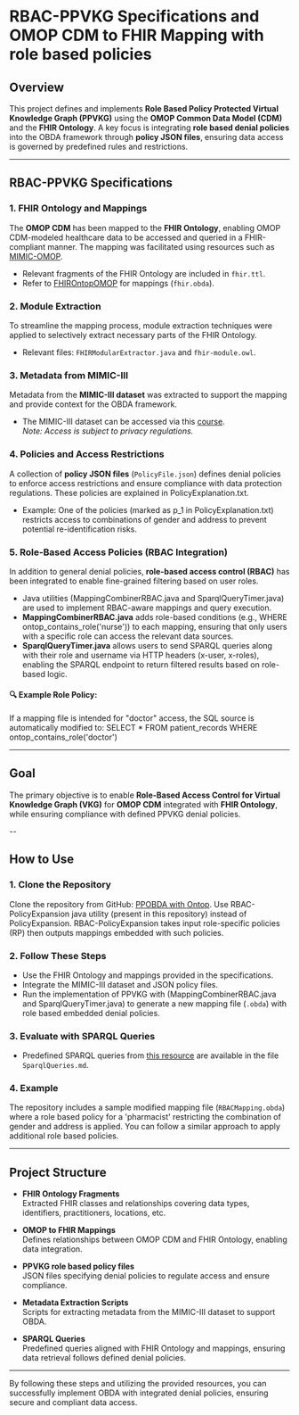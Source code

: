 # RBAC-PPVKG Specifications and OMOP CDM to FHIR Mapping with role based policies

## Overview

This project defines and implements **Role Based Policy Protected Virtual Knowledge Graph (PPVKG)** using the **OMOP Common Data Model (CDM)** and the **FHIR Ontology**. A key focus is integrating **role based denial policies** into the OBDA framework through **policy JSON files**, ensuring data access is governed by predefined rules and restrictions.

---

## RBAC-PPVKG Specifications

### 1. **FHIR Ontology and Mappings**  
The **OMOP CDM** has been mapped to the **FHIR Ontology**, enabling OMOP CDM-modeled healthcare data to be accessed and queried in a FHIR-compliant manner. The mapping was facilitated using resources such as [MIMIC-OMOP](https://github.com/MIT-LCP/mimic-omop).  
- Relevant fragments of the FHIR Ontology are included in `fhir.ttl`.
- Refer to [FHIROntopOMOP](https://github.com/fhircat/FHIROntopOMOP/tree/main) for mappings (`fhir.obda`).

### 2. **Module Extraction**  
To streamline the mapping process, module extraction techniques were applied to selectively extract necessary parts of the FHIR Ontology.  
- Relevant files: `FHIRModularExtractor.java` and `fhir-module.owl`.

### 3. **Metadata from MIMIC-III**  
Metadata from the **MIMIC-III dataset** was extracted to support the mapping and provide context for the OBDA framework.  
- The MIMIC-III dataset can be accessed via this [course](https://wiki.knox.cs.aau.dk/mimic-iii_extraction/MIMIC-III).  
  *Note: Access is subject to privacy regulations.*

### 4. **Policies and Access Restrictions**  
A collection of **policy JSON files** (`PolicyFile.json`) defines denial policies to enforce access restrictions and ensure compliance with data protection regulations. These policies are explained in PolicyExplanation.txt.

- Example: One of the policies (marked as p_1 in PolicyExplanation.txt) restricts access to combinations of gender and address to prevent potential re-identification risks.
### 5. **Role-Based Access Policies (RBAC Integration)**  
In addition to general denial policies, **role-based access control (RBAC)** has been integrated to enable fine-grained filtering based on user roles.

- Java utilities (MappingCombinerRBAC.java and SparqlQueryTimer.java) are used to implement RBAC-aware mappings and query execution.
- **MappingCombinerRBAC.java** adds role-based conditions (e.g., WHERE ontop_contains_role('nurse')) to each mapping, ensuring that only users with a specific role can access the relevant data sources.
- **SparqlQueryTimer.java** allows users to send SPARQL queries along with their role and username via HTTP headers (x-user, x-roles), enabling the SPARQL endpoint to return filtered results based on role-based logic.

#### 🔍 Example Role Policy:
If a mapping file is intended for "doctor" access, the SQL source is automatically modified to:
SELECT * FROM patient_records WHERE ontop_contains_role('doctor')

---

## Goal

The primary objective is to enable **Role-Based Access Control for Virtual Knowledge Graph (VKG)** for **OMOP CDM** integrated with **FHIR Ontology**, while ensuring compliance with defined PPVKG denial policies.

--

## How to Use

### 1. Clone the Repository  
Clone the repository from GitHub:
[PPOBDA with Ontop](https://github.com/divyabaura/PPOBDA-with-Ontop).
Use RBAC-PolicyExpansion java utility (present in this repository) instead of PolicyExpansion.
RBAC-PolicyExpansion takes input role-specific policies (RP) then outputs mappings embedded with such policies.

### 2. Follow These Steps  
- Use the FHIR Ontology and mappings provided in the specifications.
- Integrate the MIMIC-III dataset and JSON policy files.
- Run the implementation of PPVKG with (MappingCombinerRBAC.java and SparqlQueryTimer.java) to generate a new mapping file (`.obda`) with role based embedded denial policies.

### 3. Evaluate with SPARQL Queries  
- Predefined SPARQL queries from [this resource](https://github.com/fhircat/FHIROntopOMOP/blob/main/evaluation/jbi-2022-queries.md) are available in the file `SparqlQueries.md`.

### 4. Example  
The repository includes a sample modified mapping file (`RBACMapping.obda`) where a role based policy for a 'pharmacist' restricting the combination of gender and address is applied. You can follow a similar approach to apply additional role based policies. 


---

## Project Structure

- **FHIR Ontology Fragments**  
  Extracted FHIR classes and relationships covering data types, identifiers, practitioners, locations, etc.

- **OMOP to FHIR Mappings**  
  Defines relationships between OMOP CDM and FHIR Ontology, enabling data integration.

- **PPVKG role based policy files**  
  JSON files specifying denial policies to regulate access and ensure compliance.

- **Metadata Extraction Scripts**  
  Scripts for extracting metadata from the MIMIC-III dataset to support OBDA.

- **SPARQL Queries**  
  Predefined queries aligned with FHIR Ontology and mappings, ensuring data retrieval follows defined denial policies.

---

By following these steps and utilizing the provided resources, you can successfully implement OBDA with integrated denial policies, ensuring secure and compliant data access.

